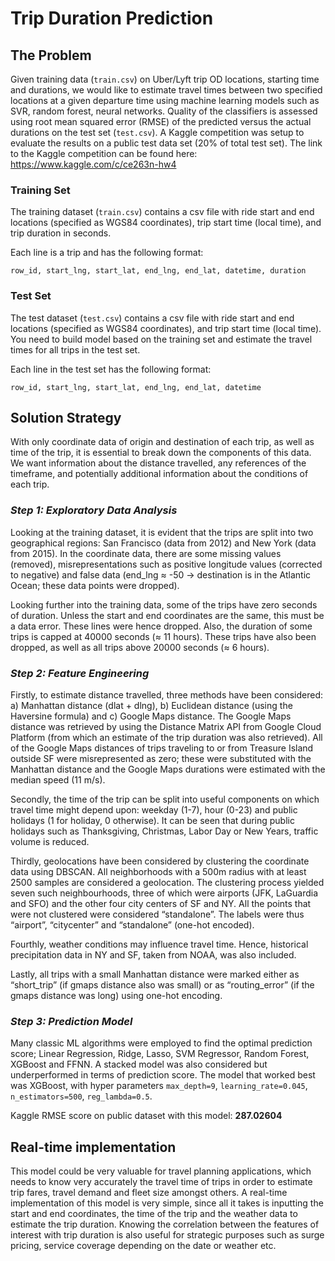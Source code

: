 # Trip Duration Prediction

## The Problem

Given training data (```train.csv```) on Uber/Lyft trip OD locations, starting time and durations, we would like to estimate travel times between two specified locations at a given departure time using machine learning models such as SVR, random forest, neural networks. Quality of the classifiers is assessed using root mean squared error (RMSE) of the predicted versus the actual durations on the test set (```test.csv```). A Kaggle competition was setup to evaluate the results on a public test data set (20% of total test set). The link to the Kaggle competition can be found here: https://www.kaggle.com/c/ce263n-hw4

### Training Set
The training dataset (```train.csv```) contains a csv file with ride start and end locations (specified as WGS84 coordinates), trip start time (local time), and trip duration in seconds.

Each line is a trip and has the following format:

```row_id, start_lng, start_lat, end_lng, end_lat, datetime, duration```

### Test Set
The test dataset (```test.csv```) contains a csv file with ride start and end locations (specified as WGS84 coordinates), and trip start time (local time). You need to build model based on the training set and estimate the travel times for all trips in the test set.

Each line in the test set has the following format:

```row_id, start_lng, start_lat, end_lng, end_lat, datetime```

## Solution Strategy

With only coordinate data of origin and destination of each trip, as well as time of the trip, it is essential to break down the components of this data. We want information about the distance travelled, any references of the timeframe, and potentially additional information about the conditions of each trip.

### *Step 1: Exploratory Data Analysis*
Looking at the training dataset, it is evident that the trips are split into two geographical regions: San Francisco (data from 2012) and New York (data from 2015). In the coordinate data, there are some missing values (removed), misrepresentations such as positive longitude values (corrected to negative) and false data (end_lng ≈ -50 -> destination is in the Atlantic Ocean; these data points were dropped).

Looking further into the training data, some of the trips have zero seconds of duration. Unless the start and end coordinates are the same, this must be a data error. These lines were hence dropped. Also, the duration of some trips is capped at 40000 seconds (≈ 11 hours). These trips have also been dropped, as well as all trips above 20000 seconds (≈ 6 hours).

### *Step 2: Feature Engineering*
Firstly, to estimate distance travelled, three methods have been considered: a) Manhattan distance (dlat + dlng), b) Euclidean distance (using the Haversine formula) and c) Google Maps distance. The Google Maps distance was retrieved by using the Distance Matrix API from Google Cloud Platform (from which an estimate of the trip duration was also retrieved). All of the Google Maps distances of trips traveling to or from Treasure Island outside SF were misrepresented as zero; these were substituted with the Manhattan distance and the Google Maps durations were estimated with the median speed (11 m/s).

Secondly, the time of the trip can be split into useful components on which travel time might depend upon: weekday (1-7), hour (0-23) and public holidays (1 for holiday, 0 otherwise). It can be seen that during public holidays such as Thanksgiving, Christmas, Labor Day or New Years, traffic volume is reduced.

Thirdly, geolocations have been considered by clustering the coordinate data using DBSCAN. All neighborhoods with a 500m radius with at least 2500 samples are considered a geolocation. The clustering process yielded seven such neighbourhoods, three of which were airports (JFK, LaGuardia and SFO) and the other four city centers of SF and NY. All the points that were not clustered were considered “standalone”. The labels were thus “airport”, “citycenter” and “standalone” (one-hot encoded).

Fourthly, weather conditions may influence travel time. Hence, historical precipitation data in NY and SF, taken from NOAA, was also included.

Lastly, all trips with a small Manhattan distance were marked either as “short_trip” (if gmaps distance also was small) or as “routing_error” (if the gmaps distance was long) using one-hot encoding.

### *Step 3: Prediction Model*
Many classic ML algorithms were employed to find the optimal prediction score; Linear Regression, Ridge, Lasso, SVM Regressor, Random Forest, XGBoost and FFNN. A stacked model was also considered but underperformed in terms of prediction score. The model that worked best was XGBoost, with hyper parameters ```max_depth=9```, ```learning_rate=0.045```, ```n_estimators=500```, ```reg_lambda=0.5```.

Kaggle RMSE score on public dataset with this model: **287.02604**

## Real-time implementation

This model could be very valuable for travel planning applications, which needs to know very accurately the travel time of trips in order to estimate trip fares, travel demand and fleet size amongst others. A real-time implementation of this model is very simple, since all it takes is inputting the start and end coordinates, the time of the trip and the weather data to estimate the trip duration. Knowing the correlation between the features of interest with trip duration is also useful for strategic purposes such as surge pricing, service coverage depending on the date or weather etc.
